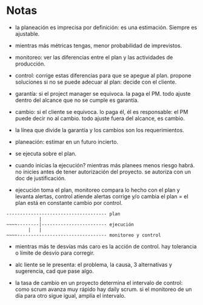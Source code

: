 # Notas 

- la planeación es imprecisa por definición: es una estimación. Siempre es ajustable.

- mientras más métricas tengas, menor probabilidad de imprevistos.

- monitoreo: ver las diferencias entre el plan y las actividades de producción.

- control: corrige estas diferencias para que se apegue al plan. propone soluciones si no se puede adecuar al plan: decide con el cliente.

- garantía: si el project manager se equivoca. la paga el PM. todo ajuste dentro del alcance que no se cumple es garantía.

- cambio: si el cliente se equivoca. lo paga él, él es responsable: el PM puede decir no al cambio. todo ajuste fuera del alcance, es cambio.

- la línea que divide la garantía y los cambios son los requerimientos. 

- planeación: estimar en un futuro incierto.

- se ejecuta sobre el plan.

- cuando inicias la ejecución? mientras más planees menos riesgo habrá. no inicies antes de tener autorización del proyecto. se autoriza con un doc de justificación.

- ejecución toma el plan, monitoreo compara lo hecho con el plan y levanta alertas, control atiende alertas corrige y/o cambia el plan = el plan está en constante cambio por control.

```
------------------------------------- plan
			|
~~~~--------|------------------------ ejecución
		|	|
~~~~--------------------------------- monitoreo y control
```

- mientras más te desvías más caro es la acción de control. hay tolerancia o límite de desvío para corregir.

- alc liente se le presenta: el problema, la causa, 3 alternativas y sugerencia, cad que pase algo.

- la tasa de cambio en un proyecto determina el intervalo de control: como scrum avanza muy rápido hay daily scrum. si el monitoreo de un día para otro sigue igual, amplía el intervalo.
